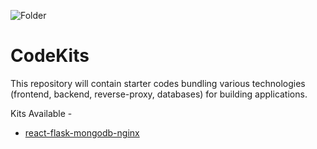 ![Folder](https://cdn.filepicker.io/api/file/4sKZMPYDRhOrbAC7vNAO?1)

# CodeKits

This repository will contain starter codes bundling various technologies (frontend, backend, reverse-proxy, databases) for building applications.

Kits Available - 

- [react-flask-mongodb-nginx](https://github.com/maitray16/CodeKits/tree/master/react-flask-mongo-nginx)

